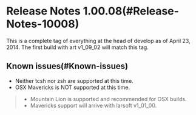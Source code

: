 Release Notes 1.00.08(#Release-Notes-10008)
==============================================

This is a complete tag of everything at the head of develop as of April 23, 2014. The first build with art v1\_09\_02 will match this tag.

Known issues(#Known-issues)
------------------------------

-   Neither tcsh nor zsh are supported at this time.
-   OSX Mavericks is NOT supported at this time.

> -   Mountain Lion is supported and recommended for OSX builds.
> -   Mavericks support will arrive with larsoft v1\_01\_00.
